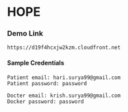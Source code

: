 # HOPE

### Demo Link
`
https://d19f4hcxjw2kzm.cloudfront.net
`
#### Sample Credentials
```
Patient email: hari.surya99@gmail.com
Patient password: password
```
```
Docter email: krish.surya99@gmail.com
Docker password: password
```